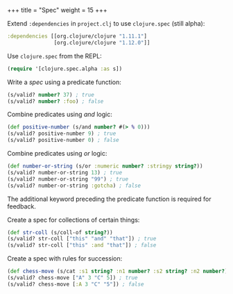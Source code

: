 +++
title = "Spec"
weight = 15
+++

Extend `:dependencies` in `project.clj` to use `clojure.spec` (still alpha):

```clojure
:dependencies [[org.clojure/clojure "1.11.1"]
               [org.clojure/clojure "1.12.0"]]
```

Use `clojure.spec` from the REPL:

```clojure
(require '[clojure.spec.alpha :as s])
```

Write a _spec_ using a predicate function:

```clojure
(s/valid? number? 37) ; true
(s/valid? number? :foo) ; false
```

Combine predicates using _and_ logic:

```clojure
(def positive-number (s/and number? #(> % 0)))
(s/valid? positive-number 9) ; true
(s/valid? positive-number 0) ; false
```

Combine predicates using _or_ logic:

```clojure
(def number-or-string (s/or :numeric number? :stringy string?))
(s/valid? number-or-string 13) ; true
(s/valid? number-or-string "99") ; true
(s/valid? number-or-string :gotcha) ; false
```

The additional keyword preceding the predicate function is required for feedback.

Create a spec for collections of certain things:

```clojure
(def str-coll (s/coll-of string?))
(s/valid? str-coll ["this" "and" "that"]) ; true
(s/valid? str-coll ["this" :and "that"]) ; false
```

Create a spec with rules for succession:

```clojure
(def chess-move (s/cat :s1 string? :n1 number? :s2 string? :n2 number?))
(s/valid? chess-move ["A" 3 "C" 5]) ; true
(s/valid? chess-move [:A 3 "C" "5"]) ; false
```